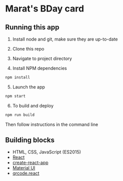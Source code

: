 Marat's BDay card
=================

Running this app
----------------

1. Install node and git, make sure they are up-to-date

2. Clone this repo

3. Navigate to project directory

4. Install NPM dependencies
  ```bash
  npm install
  ```

5. Launch the app
  ```bash
  npm start
  ```

6. To build and deploy
  ```bash
  npm run build
  ```
  Then follow instructions in the command line

Building blocks
---------------

* HTML, CSS, JavaScript (ES2015)
* [React](http://facebook.github.io/react/)
* [create-react-app](https://github.com/facebookincubator/create-react-app)
* [Material UI](http://www.material-ui.com/)
* [qrcode.react](https://github.com/zpao/qrcode.react)
